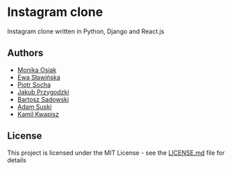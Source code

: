 # Instagram clone

Instagram clone written in Python, Django and React.js

## Authors

* [Monika Osiak](https://github.com/monika-osiak)
* [Ewa Sławińska](https://github.com/Ewa2707)
* [Piotr Socha](https://github.com/piotrs112)
* [Jakub Przygodzki](https://github.com/Yazkard)
* [Bartosz Sadowski](https://github.com/BartoszSadowski)
* [Adam Suski](https://github.com/AdamSuski)
* [Kamil Kwapisz](https://github.com/KamilKwapisz)

## License

This project is licensed under the MIT License - see the [LICENSE.md](LICENSE) file for details
